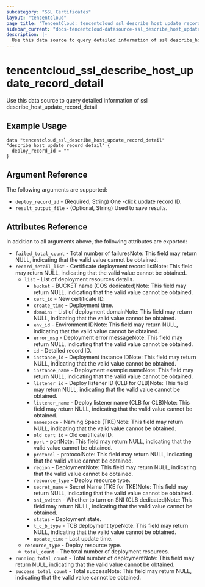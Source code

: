 ```yaml
---
subcategory: "SSL Certificates"
layout: "tencentcloud"
page_title: "TencentCloud: tencentcloud_ssl_describe_host_update_record_detail"
sidebar_current: "docs-tencentcloud-datasource-ssl_describe_host_update_record_detail"
description: |-
  Use this data source to query detailed information of ssl describe_host_update_record_detail
---
```


# tencentcloud_ssl_describe_host_update_record_detail

Use this data source to query detailed information of ssl describe_host_update_record_detail

## Example Usage

```hcl
data "tencentcloud_ssl_describe_host_update_record_detail" "describe_host_update_record_detail" {
  deploy_record_id = ""
}
```

## Argument Reference

The following arguments are supported:

* `deploy_record_id` - (Required, String) One -click update record ID.
* `result_output_file` - (Optional, String) Used to save results.

## Attributes Reference

In addition to all arguments above, the following attributes are exported:

* `failed_total_count` - Total number of failuresNote: This field may return NULL, indicating that the valid value cannot be obtained.
* `record_detail_list` - Certificate deployment record listNote: This field may return NULL, indicating that the valid value cannot be obtained.
  * `list` - List of deployment resources details.
    * `bucket` - BUCKET name (COS dedicated)Note: This field may return NULL, indicating that the valid value cannot be obtained.
    * `cert_id` - New certificate ID.
    * `create_time` - Deployment time.
    * `domains` - List of deployment domainNote: This field may return NULL, indicating that the valid value cannot be obtained.
    * `env_id` - Environment IDNote: This field may return NULL, indicating that the valid value cannot be obtained.
    * `error_msg` - Deployment error messageNote: This field may return NULL, indicating that the valid value cannot be obtained.
    * `id` - Detailed record ID.
    * `instance_id` - Deployment instance IDNote: This field may return NULL, indicating that the valid value cannot be obtained.
    * `instance_name` - Deployment example nameNote: This field may return NULL, indicating that the valid value cannot be obtained.
    * `listener_id` - Deploy listener ID (CLB for CLB)Note: This field may return NULL, indicating that the valid value cannot be obtained.
    * `listener_name` - Deploy listener name (CLB for CLB)Note: This field may return NULL, indicating that the valid value cannot be obtained.
    * `namespace` - Naming Space (TKE)Note: This field may return NULL, indicating that the valid value cannot be obtained.
    * `old_cert_id` - Old certificate ID.
    * `port` - portNote: This field may return NULL, indicating that the valid value cannot be obtained.
    * `protocol` - protocolNote: This field may return NULL, indicating that the valid value cannot be obtained.
    * `region` - DeploymentNote: This field may return NULL, indicating that the valid value cannot be obtained.
    * `resource_type` - Deploy resource type.
    * `secret_name` - Secret Name (TKE for TKE)Note: This field may return NULL, indicating that the valid value cannot be obtained.
    * `sni_switch` - Whether to turn on SNI (CLB dedicated)Note: This field may return NULL, indicating that the valid value cannot be obtained.
    * `status` - Deployment state.
    * `t_c_b_type` - TCB deployment typeNote: This field may return NULL, indicating that the valid value cannot be obtained.
    * `update_time` - Last update time.
  * `resource_type` - Deploy resource type.
  * `total_count` - The total number of deployment resources.
* `running_total_count` - Total number of deploymentNote: This field may return NULL, indicating that the valid value cannot be obtained.
* `success_total_count` - Total successNote: This field may return NULL, indicating that the valid value cannot be obtained.


